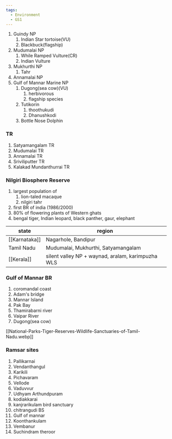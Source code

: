 ```yaml
---
tags:
  - Environment
  - GS1
---
```

1. Guindy NP
	1. Indian Star tortoise(VU)
	2. Blackbuck(flagship)
2. Mudumalai NP
	1. While Ramped Vulture(CR)
	2. Indian Vulture
3. Mukhurthi NP
	1. Tahr
4. Annamalai NP
5. Gulf of Mannar Marine NP
	1. Dugong(sea cow)(VU)
		1. herbivorous
		2. flagship species
	2. Tutikorin
		1. thoothukudi
		2. Dhanushkodi
	3. Bottle Nose Dolphin

### TR
1. Satyamangalam TR
2. Mudumalai TR
3. Annamalai TR
4. Sriviliputter TR
5. Kalakad Mundanthurrai TR

### Nilgiri Biosphere Reserve
1. largest population of
	1. lion-taled macaque
	2. nilgiri tahr
2. first BR of india (1986/2000)
3. 80% of flowering plants of Western ghats
4. bengal tiger, Indian leopard, black panther, gaur, elephant

| state         | region                                            |
| ------------- | ------------------------------------------------- |
| [[Karnataka]] | Nagarhole, Bandipur                               |
| Tamil Nadu    | Mudumalai, Mukhurthi, Satyamangalam               |
| [[Kerala]]    | silent valley NP + waynad, aralam, karimpuzha WLS |
### Gulf of Mannar BR
1. coromandal coast
2. Adam's bridge
3. Mannar Island
4. Pak Bay
5. Thamirabarni river
6. Vaipar River
7. Dugong(sea cow)


[[National-Parks-Tiger-Reserves-Wildlife-Sanctuaries-of-Tamil-Nadu.webp]]

### Ramsar sites
1. Pallikarnai
2. Vendanthangul
3. Karikili
4. Pichavaram
5. Vellode
6. Vaduvvur
7. Udhyam Arthundpuram
8. kodiakkarai
9. kanjrarikulam bird sanctuary
10. chitrangudi BS
11. Gulf of mannar
12. Koonthankulam
13. Vembanur
14. Suchindram theroor